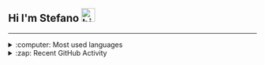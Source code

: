 ## Hi I'm Stefano <img src="https://user-images.githubusercontent.com/1303154/88677602-1635ba80-d120-11ea-84d8-d263ba5fc3c0.gif" width="28px" alt="hi">

---

<details>
  <summary>:computer: Most used languages</summary>
  <br>
  [![Top Langs](https://github-readme-stats.vercel.app/api/top-langs/?username=0x550xaa&layout=compact)](https://github.com/anuraghazra/github-readme-stats)

</details>
  
<details>
  <summary>:zap: Recent GitHub Activity</summary>
  
<!--START_SECTION:activity-->
<!--END_SECTION:activity-->

</details>

